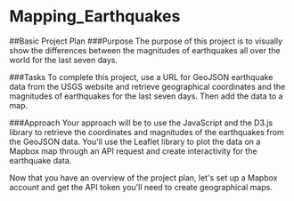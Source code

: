 # Mapping_Earthquakes
##Basic Project Plan
###Purpose
The purpose of this project is to visually show the differences between the magnitudes of earthquakes all over the world for the last seven days.

###Tasks
To complete this project, use a URL for GeoJSON earthquake data from the USGS website and retrieve geographical coordinates and the magnitudes of earthquakes for the last seven days. Then add the data to a map.

###Approach
Your approach will be to use the JavaScript and the D3.js library to retrieve the coordinates and magnitudes of the earthquakes from the GeoJSON data. You'll use the Leaflet library to plot the data on a Mapbox map through an API request and create interactivity for the earthquake data.

Now that you have an overview of the project plan, let's set up a Mapbox account and get the API token you'll need to create geographical maps.